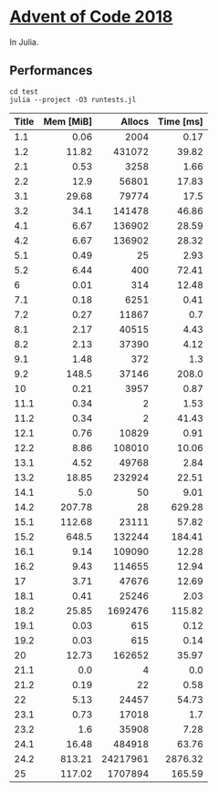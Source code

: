 # [Advent of Code 2018](http://adventofcode.com)

In Julia.


## Performances

```
cd test
julia --project -O3 runtests.jl
```

| Title | Mem [MiB] |   Allocs | Time [ms] |
|:----- | ---------:| --------:| ---------:|
| 1.1   |      0.06 |     2004 |      0.17 |
| 1.2   |     11.82 |   431072 |     39.82 |
| 2.1   |      0.53 |     3258 |      1.66 |
| 2.2   |      12.9 |    56801 |     17.83 |
| 3.1   |     29.68 |    79774 |      17.5 |
| 3.2   |      34.1 |   141478 |     46.86 |
| 4.1   |      6.67 |   136902 |     28.59 |
| 4.2   |      6.67 |   136902 |     28.32 |
| 5.1   |      0.49 |       25 |      2.93 |
| 5.2   |      6.44 |      400 |     72.41 |
| 6     |      0.01 |      314 |     12.48 |
| 7.1   |      0.18 |     6251 |      0.41 |
| 7.2   |      0.27 |    11867 |       0.7 |
| 8.1   |      2.17 |    40515 |      4.43 |
| 8.2   |      2.13 |    37390 |      4.12 |
| 9.1   |      1.48 |      372 |       1.3 |
| 9.2   |     148.5 |    37146 |     208.0 |
| 10    |      0.21 |     3957 |      0.87 |
| 11.1  |      0.34 |        2 |      1.53 |
| 11.2  |      0.34 |        2 |     41.43 |
| 12.1  |      0.76 |    10829 |      0.91 |
| 12.2  |      8.86 |   108010 |     10.06 |
| 13.1  |      4.52 |    49768 |      2.84 |
| 13.2  |     18.85 |   232924 |     22.51 |
| 14.1  |       5.0 |       50 |      9.01 |
| 14.2  |    207.78 |       28 |    629.28 |
| 15.1  |    112.68 |    23111 |     57.82 |
| 15.2  |     648.5 |   132244 |    184.41 |
| 16.1  |      9.14 |   109090 |     12.28 |
| 16.2  |      9.43 |   114655 |     12.94 |
| 17    |      3.71 |    47676 |     12.69 |
| 18.1  |      0.41 |    25246 |      2.03 |
| 18.2  |     25.85 |  1692476 |    115.82 |
| 19.1  |      0.03 |      615 |      0.12 |
| 19.2  |      0.03 |      615 |      0.14 |
| 20    |     12.73 |   162652 |     35.97 |
| 21.1  |       0.0 |        4 |       0.0 |
| 21.2  |      0.19 |       22 |      0.58 |
| 22    |      5.13 |    24457 |     54.73 |
| 23.1  |      0.73 |    17018 |       1.7 |
| 23.2  |       1.6 |    35908 |      7.28 |
| 24.1  |     16.48 |   484918 |     63.76 |
| 24.2  |    813.21 | 24217961 |   2876.32 |
| 25    |    117.02 |  1707894 |    165.59 |
